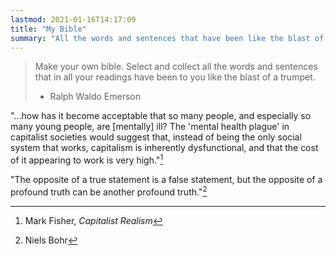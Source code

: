 ```yaml
---
lastmod: 2021-01-16T14:17:09
title: "My Bible"
summary: "All the words and sentences that have been like the blast of a trumpet"
---
```


>Make your own bible. Select and collect all the words and sentences that in all your readings have been to you like the blast of a trumpet.
>- Ralph Waldo Emerson

"...how has it become acceptable that so many people, and especially so many young people, are [mentally] ill? The 'mental health plague' in capitalist societies would suggest that, instead of being the only social system that works, capitalism is inherently dysfunctional, and that the cost of it appearing to work is very high."[^1]

"The opposite of a true statement is a false statement, but the opposite of a profound truth can be another profound truth."[^2]

[^1]: Mark Fisher, _Capitalist Realism_
[^2]:Niels Bohr
